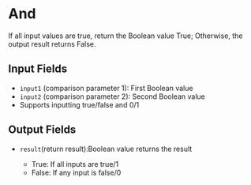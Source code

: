# And

If all input values are true, return the Boolean value True; Otherwise, the output result returns False.

## Input Fields

- `input1` (comparison parameter 1): First Boolean value
- `input2` (comparison parameter 2): Second Boolean value
- Supports inputting true/false and 0/1

## Output Fields

- `result`(return result):<strong></strong>Boolean value returns the result

  - True: If all inputs are true/1
  - False: If any input is false/0
